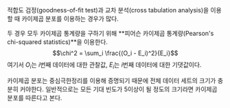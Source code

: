 적합도 검정(goodness-of-fit test)과 교차 분석(cross tabulation analysis)을 이용할 때 카이제곱 분포를 이용하는 경우가 많다.

두 경우 모두 카이제곱 통계량을 구하기 위해 **피어슨 카이제곱 통계량(Pearson's chi-squared statistics)**을 이용한다.
$$\chi^2 = \sum_i \frac{(O_i - E_i)^2}{E_i}$$
여기서 $O_i$는 $i$번째 데이터에 대한 관찰값, $E_i$는 $i$번째 데이터에 대한 기댓값이다.

카이제곱 분포는  중심극한정리를 이용해 증명되기 때문에 전체 데이터 세트의 크기가 충분히 커야한다. 일반적으로는 모든 기대 빈도가 5이상이 될 정도의 크기라면 카이제곱 분포를 따른다고 본다.